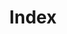 ---
layout: index
title: Index
description: >
  연도 별 전체 index
slug: index
sitemap: false
grouped: true
---